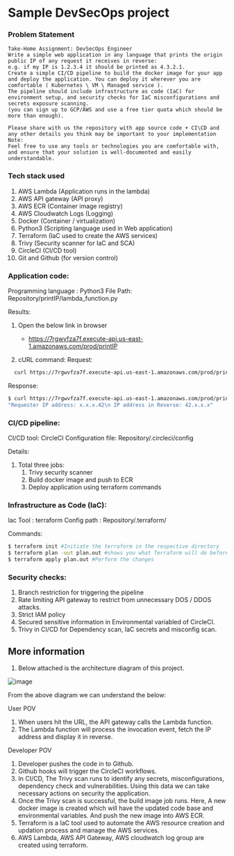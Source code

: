 # Sample DevSecOps project 

### Problem Statement
```
Take-Home Assignment: DevSecOps Engineer
Write a simple web application in any language that prints the origin public IP of any request it receives in reverse:
e.g. if my IP is 1.2.3.4 it should be printed as 4.3.2.1.
Create a simple CI/CD pipeline to build the docker image for your app and deploy the application. You can deploy it wherever you are comfortable ( Kubernetes \ VM \ Managed service ).
The pipeline should include infrastructure as code (IaC) for environment setup, and security checks for IaC misconfigurations and secrets exposure scanning.
(you can sign up to GCP/AWS and use a free tier quota which should be more than enough).
  
Please share with us the repository with app source code + CI\CD and any other details you think may be important to your implementation
Note:
Feel free to use any tools or technologies you are comfortable with, and ensure that your solution is well-documented and easily understandable.
```

### Tech stack used
1. AWS Lambda (Application runs in the lambda)
2. AWS API gateway (API proxy)
3. AWS ECR (Container image registry)
4. AWS Cloudwatch Logs (Logging)
5. Docker (Container / virtualization)
6. Python3 (Scripting language used in Web application)
7. Terraform (IaC used to create the AWS services)
8. Trivy (Security scanner for IaC and SCA)
9. CircleCI (CI/CD tool)
10. Git and Github (for version control)


### Application code: 

Programming language : Python3
File Path: Repository/printIP/lambda_function.py

Results:
1. Open the below link in browser
     - https://7rgwvfza7f.execute-api.us-east-1.amazonaws.com/prod/printIP
       
2. cURL command:
Request:
  ```sh
    curl https://7rgwvfza7f.execute-api.us-east-1.amazonaws.com/prod/printIP
  ```
Response:
  ```sh
  $ curl https://7rgwvfza7f.execute-api.us-east-1.amazonaws.com/prod/printIP
  "Requester IP address: x.x.x.42\n IP address in Reverse: 42.x.x.x"
  ```

### CI/CD pipeline: 

CI/CD tool: CircleCI
Configuration file: Repository/.circleci/config

Details:

1. Total three jobs:
    1. Trivy security scanner
    2. Build docker image and push to ECR
    3. Deploy application using terraform commands



### Infrastructure as Code (IaC): 
Iac Tool : terraform
Config path : Repository/.terraform/

Commands:
```sh
$ terraform init #Initiate the terraform in the respective directory
$ terraform plan -out plan.out #shows you what Terraform will do before it actually does it.
$ terraform apply plan.out #Perform the changes

```

### Security checks: 

1. Branch restriction for triggering the pipeline
2. Rate limiting API gateway to restrict from unnecessary DOS / DDOS attacks.
3. Strict IAM policy
4. Secured sensitive information in Environmental variabled of CircleCI. 
5. Trivy in CI/CD for Dependency scan, IaC secrets and misconfig scan.



## More information

1. Below attached is the architecture diagram of this project. 

![image](https://github.com/kishorebolt03/deelproject/assets/45748742/8f78f6c3-6a2c-413f-b5e2-df63b8e57cf6)

From the above diagram we can understand the below:

User POV
  1. When users hit the URL, the API gateway calls the Lambda function.
  2. The Lambda function will process the invocation event, fetch the IP address and display it in reverse.

Developer POV
  1. Developer pushes the code in to Github.
  2. Github hooks will trigger the CircleCI workflows.
  3. In CI/CD, The Trivy scan runs to identify any secrets, misconfigurations, dependency check and vulnerabilities. Using this data we can take necessary actions on security the application.
  4. Once the Trivy scan is successful, the build image job runs. Here, A new docker image is created which will have the updated code base and environmental variables. And push the new image into AWS ECR. 
  5. Terraform is a IaC tool used to automate the AWS resource creation and updation process and manage the AWS services.
  6. AWS Lambda, AWS API Gateway, AWS cloudwatch log group are created using terraform.

